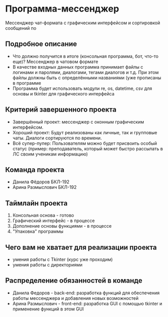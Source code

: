 # Программа-мессенджер

Мессенджер чат-формата с графическим интерфейсом и сортировкой сообщений по 

## Подробное описание

- Что должно получится в итоге (консольная программа, бот, что-то еще)?
Мессенджер в чатовом формате
- В качестве входных данных программа принимает файлы с логинами и паролями, диалогами, тегами диалогов и т.д. При этом файлы должны быть с определёнными названиями (уже прописаны в программе
- Программа будет использовать модули re, os, datetime, csv для основы и tkinter для графического интерфейса

## Критерий завершенного проекта

- Завершённый проект: мессенджер с оконным графическим интерфейсом. 
- Хороший проект: Будут реализованы как личные, так и групповые чаты. Диалоги сортируются по времени.
- Всё супер-пупер: Пользователям можно будет присвоить особый статус (пример: преподаватель, который может быстро рассылать в ЛС своим ученикам информацию)

## Команда проекта

- Данила Фёдоров БКЛ-192
- Арина Размыслович БКЛ-192

## Таймлайн проекта

1. Консольная основа - готово
2. Графический интерфейс - в процессе
3. Дополнение основы функциями - в процессе
4. "Упаковка" программы

## Чего вам не хватает для реализации проекта

- умения работы с Tkinter (курс уже проходим)
- умения работы с директориями

## Распределение обязанностей в команде

- Данила Федоров - back-end: разработка функций для обеспечения работы мессенджера и добавления новых возможностей 
- Арина Размыслович - front-end: разработка GUI с помощью tkinter и применение функций в этом GUI
